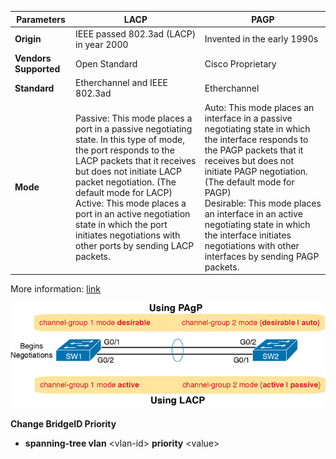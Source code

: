 

| **Parameters**        | **LACP**                                                     | **PAGP**                                                     |
| --------------------- | ------------------------------------------------------------ | ------------------------------------------------------------ |
| **Origin**            | IEEE passed 802.3ad (LACP) in year 2000                      | Invented in the early 1990s                                  |
| **Vendors Supported** | Open Standard                                                | Cisco Proprietary                                            |
| **Standard**          | Etherchannel and IEEE 802.3ad                                | Etherchannel                                                 |
| **Mode**              | Passive: This mode places a port in a passive negotiating state. In this type of  mode, the port responds to the LACP packets that it receives but does  not initiate LACP packet negotiation. (The default mode for LACP) <br />Active: This mode places a port in an active negotiation state in which the port initiates negotiations with other ports by sending LACP packets. | Auto: This mode places an interface in a passive negotiating state in which  the interface responds to the PAGP packets that it receives but does not initiate PAGP negotiation. (The default mode for PAGP) <br />Desirable: This mode places an interface in an active negotiating state in which  the interface initiates negotiations with other interfaces by sending  PAGP packets. |

More information: [link](https://community.fs.com/blog/lacp-vs-pagp-comparison.html)

![img](images/Etherchannel/35716642-2735_10fig07.jpg)

**Change BridgeID Priority**

- **spanning-tree vlan** \<vlan-id\> **priority** \<value\>

